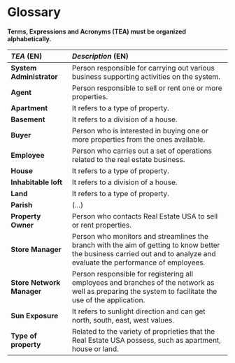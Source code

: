 # Glossary

**Terms, Expressions and Acronyms (TEA) must be organized alphabetically.**


| **_TEA_** (EN)            | **_Description_** (EN)                                                                                                                                                   |                                       
|:--------------------------|:-------------------------------------------------------------------------------------------------------------------------------------------------------------------------|
| **System Administrator**  | Person responsible for carrying out various business supporting activities on the system.                                                                                |
| **Agent**                 | Person responsible to sell or rent one or more properties.                                                                                                               |
| **Apartment**             | It refers to a type of property.                                                                                                                                         |
| **Basement**              | It refers to a division of a house.                                                                                                                                      |
| **Buyer**                 | Person who is interested in buying one or more properties from the ones available.                                                                                       |
| **Employee**              | Person who carries out a set of operations related to the real estate business.                                                                                          |
| **House**                 | It refers to a type of property.                                                                                                                                         |
| **Inhabitable loft**      | It refers to a division of a house.                                                                                                                                      |
| **Land**                  | It refers to a type of property.                                                                                                                                         |
| **Parish**                | (...)                                                                                                                                                                    |
| **Property Owner**        | Person who contacts Real Estate USA to sell or rent properties.                                                                                                          |                          |                                                                                                                                                                          |
| **Store Manager**         | Person who monitors and streamlines the branch with the aim of getting to know better the business carried out and to analyze and evaluate the performance of employees. |
| **Store Network Manager** | Person responsible for registering all employees and branches of the network as well as preparing the system to facilitate the use of the application.                   |
| **Sun Exposure**          | It refers to sunlight direction and can get north, south, east, west values.                                                                                             |
| **Type of property**      | Related to the variety of proprieties that the Real Estate USA possess, such as apartment, house or land.                                                                ||                                                                                                                                                                          ||                                                                                                                                                                          ||                                                                                                                                                                          |                           |                                                                                                                                                                          |                       |                                                                                                                                                                                                   |                                                                                                                                                                        |                                                                                                                                                                          |

